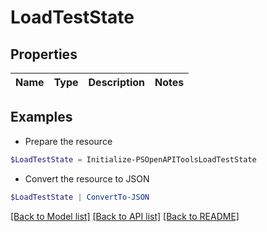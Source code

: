 # LoadTestState
## Properties

Name | Type | Description | Notes
------------ | ------------- | ------------- | -------------

## Examples

- Prepare the resource
```powershell
$LoadTestState = Initialize-PSOpenAPIToolsLoadTestState 
```

- Convert the resource to JSON
```powershell
$LoadTestState | ConvertTo-JSON
```

[[Back to Model list]](../README.md#documentation-for-models) [[Back to API list]](../README.md#documentation-for-api-endpoints) [[Back to README]](../README.md)


